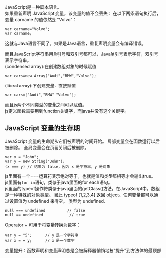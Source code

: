 JavaScript是一种脚本语言。<br>
如果重新声明 JavaScript 变量，该变量的值不会丢失：
在以下两条语句执行后，变量 carname 的值依然是 "Volvo"：
```
var carname="Volvo"; 
var carname;
```
这就与Java语言不同了，如果是Java语言，重复声明变量会有编译错误。<br>

而且JavaScript字符串用单引号和双引号都可以，Java单引号表示字符，双引号表示字符串。<br>
(condensed array):在创建数组对象的时候赋值<br>
```
var cars=new Array("Audi","BMW","Volvo");
```
(literal array):不创建变量，直接赋值
```
var cars=["Audi","BMW","Volvo"];
```
而且js两个不同类型的变量之间可以赋值。<br>
js定义函数需要用到function关键字，而java并没有这个关键字。<br>

JavaScript 变量的生存期
--
JavaScript 变量的生命期从它们被声明的时间开始。
局部变量会在函数运行以后被删除。
全局变量会在页面关闭后被删除。<br>
```
var x = "John";              
var y = new String("John");
(x === y) // 结果为 false，因为 x 是字符串，y 是对象
```
js里面有一个===运算符表示绝对等于，也就是值和类型都相等才会输出true。<br>
js里面有`for in`语句，类似于java里面的for each语句。<br>
js里面的typeof操作符类似于java里面的getClass()方法，在JavaScript中，数组是一种特殊的对象类型。 因此 typeof [1,2,3,4] 返回 object。任何变量都可以通过设置值为 undefined 来清空。 类型为 undefined.
```
null === undefined          // false
null == undefined            // true
```
Operator + 可用于将变量转换为数字：
```
var y = "5";      // y 是一个字符串
var x = + y;      // x 是一个数字
```
变量提升：函数声明和变量声明总是会被解释器悄悄地被"提升"到方法体的最顶部
```
